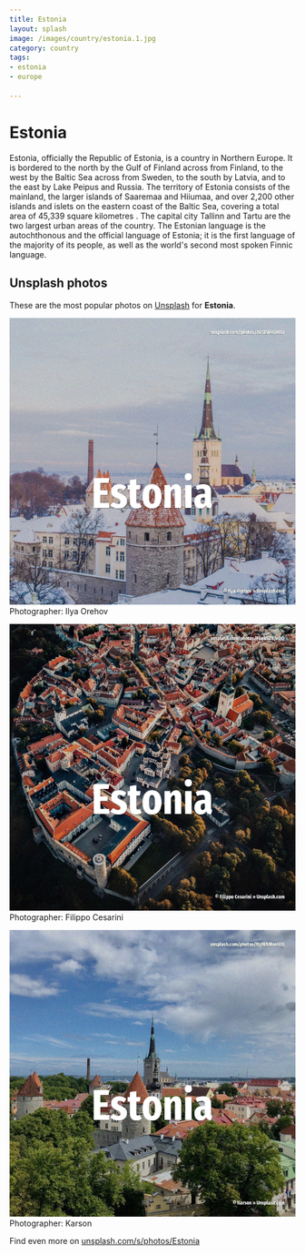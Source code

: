 ```yaml
---
title: Estonia
layout: splash
image: /images/country/estonia.1.jpg
category: country
tags:
- estonia
- europe

---
```

# Estonia

Estonia, officially the Republic of Estonia, is a country in Northern Europe.
It is bordered to the north by the Gulf of Finland across from Finland, to the west by the Baltic 
Sea across from Sweden, to the south by Latvia, and to the east by Lake Peipus and Russia.
The territory of Estonia consists of the mainland, the larger islands of Saaremaa and Hiiumaa, and 
over 2,200 other islands and islets on the eastern coast of the Baltic Sea, covering a total area 
of 45,339 square kilometres .
The capital city Tallinn and Tartu are the two largest urban areas of the country.
The Estonian language is the autochthonous and the official language of Estonia; it is the first 
language of the majority of its people, as well as the world's second most spoken Finnic language.

 
## Unsplash photos
These are the most popular photos on [Unsplash](https://unsplash.com) for **Estonia**.
 
![Estonia](/images/country/estonia.1.jpg)
Photographer:  Ilya Orehov
 
![Estonia](/images/country/estonia.2.jpg)
Photographer:  Filippo Cesarini
 
![Estonia](/images/country/estonia.3.jpg)
Photographer:  Karson
 
Find even more on [unsplash.com/s/photos/Estonia](https://unsplash.com/s/photos/Estonia)
 
